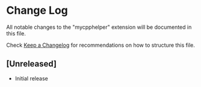# Change Log

All notable changes to the "mycpphelper" extension will be documented in this file.

Check [Keep a Changelog](http://keepachangelog.com/) for recommendations on how to structure this file.

## [Unreleased]

- Initial release
